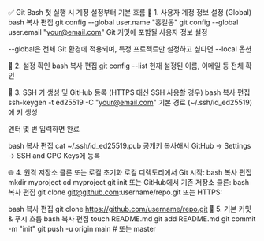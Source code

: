 ✅ Git Bash 첫 실행 시 계정 설정부터 기본 흐름
🔐 1. 사용자 계정 정보 설정 (Global)
bash
복사
편집
git config --global user.name "홍길동"
git config --global user.email "your@email.com"
Git 커밋에 포함될 사용자 정보 설정

--global은 전체 Git 환경에 적용되며, 특정 프로젝트만 설정하고 싶다면 --local 옵션

🔎 2. 설정 확인
bash
복사
편집
git config --list
현재 설정된 이름, 이메일 등 전체 확인

🔑 3. SSH 키 생성 및 GitHub 등록 (HTTPS 대신 SSH 사용할 경우)
bash
복사
편집
ssh-keygen -t ed25519 -C "your@email.com"
기본 경로 (~/.ssh/id_ed25519)에 키 생성

엔터 몇 번 입력하면 완료

bash
복사
편집
cat ~/.ssh/id_ed25519.pub
공개키 복사해서 GitHub → Settings → SSH and GPG Keys에 등록

🌐 4. 원격 저장소 클론 또는 로컬 초기화
로컬 디렉토리에서 Git 시작:
bash
복사
편집
mkdir myproject
cd myproject
git init
또는 GitHub에서 기존 저장소 클론:
bash
복사
편집
git clone git@github.com:username/repo.git
또는 HTTPS:

bash
복사
편집
git clone https://github.com/username/repo.git
🧪 5. 기본 커밋 & 푸시 흐름
bash
복사
편집
touch README.md
git add README.md
git commit -m "init"
git push -u origin main # 또는 master
